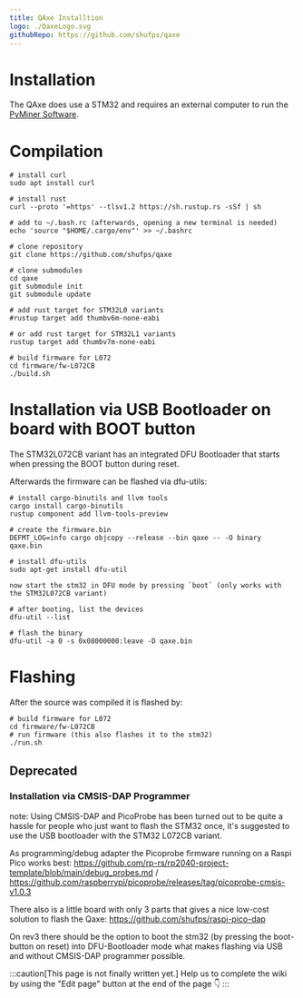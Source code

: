 ```yaml
---
title: QAxe Installtion
logo: ./QaxeLogo.svg
githubRepo: https://github.com/shufps/qaxe
---
```


# Installation

The QAxe does use a STM32 and requires an external computer to run the [PyMiner Software](https://github.com/shufps/piaxe-miner).

# Compilation

```
# install curl
sudo apt install curl

# install rust
curl --proto '=https' --tlsv1.2 https://sh.rustup.rs -sSf | sh

# add to ~/.bash.rc (afterwards, opening a new terminal is needed)
echo 'source "$HOME/.cargo/env"' >> ~/.bashrc

# clone repository
git clone https://github.com/shufps/qaxe

# clone submodules
cd qaxe
git submodule init
git submodule update

# add rust target for STM32L0 variants
#rustup target add thumbv6m-none-eabi

# or add rust target for STM32L1 variants
rustup target add thumbv7m-none-eabi

# build firmware for L072
cd firmware/fw-L072CB
./build.sh
```

# Installation via USB Bootloader on board with BOOT button

The STM32L072CB variant has an integrated DFU Bootloader that starts when pressing the BOOT button during reset.

Afterwards the firmware can be flashed via dfu-utils:

```
# install cargo-binutils and llvm tools
cargo install cargo-binutils
rustup component add llvm-tools-preview

# create the firmware.bin
DEFMT_LOG=info cargo objcopy --release --bin qaxe -- -O binary qaxe.bin

# install dfu-utils
sudo apt-get install dfu-util

now start the stm32 in DFU mode by pressing `boot` (only works with the STM32L072CB variant)

# after booting, list the devices
dfu-util --list

# flash the binary
dfu-util -a 0 -s 0x08000000:leave -D qaxe.bin
```

# Flashing

After the source was compiled it is flashed by:

```
# build firmware for L072
cd firmware/fw-L072CB
# run firmware (this also flashes it to the stm32)
./run.sh
```

## Deprecated

### Installation via CMSIS-DAP Programmer

note: Using CMSIS-DAP and PicoProbe has been turned out to be quite a hassle for people who just want to flash the STM32 once, it's suggested to use the USB bootloader with the STM32 L072CB variant.

As programming/debug adapter the Picoprobe firmware running on a Raspi Pico works best:
https://github.com/rp-rs/rp2040-project-template/blob/main/debug_probes.md / https://github.com/raspberrypi/picoprobe/releases/tag/picoprobe-cmsis-v1.0.3

There also is a little board with only 3 parts that gives a nice low-cost solution to flash the Qaxe:
https://github.com/shufps/raspi-pico-dap

On rev3 there should be the option to boot the stm32 (by pressing the boot-button on reset) into DFU-Bootloader mode what makes flashing via USB and without CMSIS-DAP programmer possible.

:::caution[This page is not finally written yet.]
Help us to complete the wiki by using the "Edit page" button at the end of the page 👇
:::
